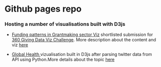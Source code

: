 # Github pages repo

### Hosting a number of visualisations built with D3js

* <a href="https://ryankarlos.github.io/GrantNav_Challenge2/">Funding patterns in Grantmaking sector Viz</a> shortlisted submission for 
 <a href="https://www.threesixtygiving.org/data/data-visualisation-challenge"> 360 Giving Data Viz Challenge</a>. More description about the content and viz <a href="https://github.com/ryankarlos/DataViz_with_Javascript/tree/master/Networks_Links#readme">here</a>    

* <a href="https://ryankarlos.github.io/TweetsViz/">Global Health </a> vizualisation built in D3js after parsing twitter data from API using Python.More details about the topic <a href="https://github.com/ryankarlos/DataViz_with_Javascript/tree/master/Snakebite_Viz#readme">here</a> 
